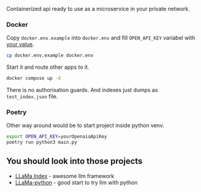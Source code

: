 Containerized api ready to use as a microservice in your private network.

### Docker

Copy `docker.env.example` into `docker.env` and fill `OPEN_API_KEY` variabel with [your value](https://platform.openai.com/account/api-keys).

``` bash
cp docker.env.example docker.env
```

Start it and route other apps to it.

``` bash
docker compose up -d
```

There is no authorisation guards. And indexes just dumps as `test_index.json` file.

### Poetry

Other way around would be to start project inside python venv.

``` bash
export OPEN_API_KEY=yourOpenaiaApiKey
poetry run python3 main.py
```

## You should look into those projects

- [LLaMa Index](https://gpt-index.readthedocs.io/en/latest/index.html) - awesome llm framework
- [LLaMa-python](https://abetlen.github.io/llama-cpp-python/) - good start to try llm with python
